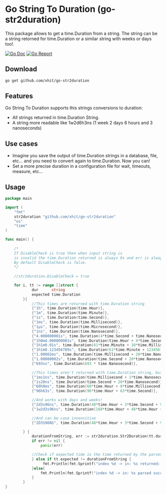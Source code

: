 # Go String To Duration (go-str2duration)

This package allows to get a time.Duration from a string. The string can be a string retorned for time.Duration or a similar string with weeks or days too!.

[![Go Doc](https://godoc.org/github.com/xhit/go-str2duration?status.svg)](https://godoc.org/github.com/xhit/go-str2duration)
[![Go Report](https://goreportcard.com/badge/github.com/xhit/go-str2duration)](https://goreportcard.com/report/github.com/xhit/go-str2duration)

## Download

```bash
go get github.com/xhit/go-str2duration
```

## Features

Go String To Duration supports this strings conversions to duration:
- All strings returned in time.Duration String.
- A string more readable like 1w2d6h3ns (1 week 2 days 6 hours and 3 nanoseconds)

## Use cases

- Imagine you save the output of time.Duration strings in a database, file, etc... and you need to convert again to time.Duration. Now you can!
- Set a  more precise duration in a configuration file for wait, timeouts, measure, etc...

## Usage

```go
package main

import (
	"fmt"
	str2duration "github.com/xhit/go-str2duration"
	"os"
	"time"
)

func main() {
    
    /*
    If DisableCheck is true then when input string is
    is invalid the time.Duration returned is always 0s and err is always nil.
    By default DisableCheck is false.
    */
    
    //str2duration.DisableCheck = true

    for i, tt := range []struct {
            dur      string
            expected time.Duration
        }{
            //This times are returned with time.Duration string
            {"1h", time.Duration(time.Hour)},
            {"1m", time.Duration(time.Minute)},
            {"1s", time.Duration(time.Second)},
            {"1ms", time.Duration(time.Millisecond)},
            {"1µs", time.Duration(time.Microsecond)},
            {"1ns", time.Duration(time.Nanosecond)},
            {"4.000000001s", time.Duration(4*time.Second + time.Nanosecond)},
            {"1h0m4.000000001s", time.Duration(time.Hour + 4*time.Second + time.Nanosecond)},
            {"1h1m0.01s", time.Duration(61*time.Minute + 10*time.Millisecond)},
            {"1h1m0.123456789s", time.Duration(61*time.Minute + 123456789*time.Nanosecond)},
            {"1.00002ms", time.Duration(time.Millisecond + 20*time.Nanosecond)},
            {"1.00000002s", time.Duration(time.Second + 20*time.Nanosecond)},
            {"693ns", time.Duration(693 * time.Nanosecond)},

            //This times aren't returned with time.Duration string, but are easily readable and can be parsed too!
            {"1ms1ns", time.Duration(time.Millisecond + 1*time.Nanosecond)},
            {"1s20ns", time.Duration(time.Second + 20*time.Nanosecond)},
            {"60h8ms", time.Duration(60*time.Hour + 8*time.Millisecond)},
            {"96h63s", time.Duration(96*time.Hour + 63*time.Second)},

            //And works with days and weeks!
            {"2d3s96ns", time.Duration(48*time.Hour + 3*time.Second + 96*time.Nanosecond)},
            {"1w2d3s96ns", time.Duration(168*time.Hour + 48*time.Hour + 3*time.Second + 96*time.Nanosecond)},

            //And can be case insensitive
            {"2D3S96NS", time.Duration(48*time.Hour + 3*time.Second + 96*time.Nanosecond)},

        } {
            durationFromString, err := str2duration.Str2Duration(tt.dur)
            if err != nil {
                panic(err)

            //Check if expected time is the time returned by the parser
            } else if tt.expected != durationFromString {
                 fmt.Println(fmt.Sprintf("index %d -> in: %s returned: %s\tnot equal to %s", i, tt.dur, durationFromString.String(), tt.expected.String()))
            }else{
                fmt.Println(fmt.Sprintf("index %d -> in: %s parsed succesfully", i, tt.dur))
            }
        }
}
```

